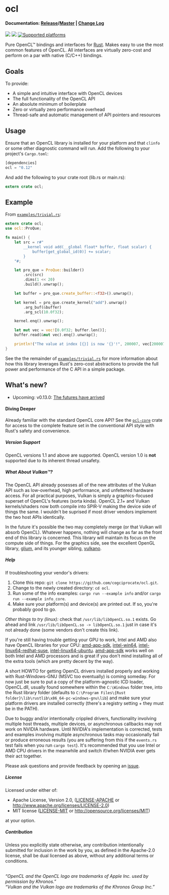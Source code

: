 ocl
===

#### Documentation: [Release](https://docs.rs/ocl)/[Master](http://docs.cogciprocate.com/ocl/ocl/) | [Change Log](https://github.com/cogciprocate/ocl/blob/master/RELEASES.md)

[![](http://meritbadge.herokuapp.com/ocl)](https://crates.io/crates/ocl) [![](https://docs.rs/ocl/badge.svg)](https://docs.rs/ocl)
[![Supported platforms](https://img.shields.io/badge/platform-windows%20%7C%20macos%20%7C%20linux%20%7C%20bsd-orange.svg)](https://en.wikipedia.org/wiki/Cross-platform)


Pure OpenCL&trade; bindings and interfaces for
[Rust](https://www.rust-lang.org/). Makes easy to use the most common features
of OpenCL. All interfaces are virtually zero-cost and perform on a par with
native (C/C++) bindings.


## Goals

To provide:
- A simple and intuitive interface with OpenCL devices
- The full functionality of the OpenCL API
- An absolute minimum of boilerplate
- Zero or virtually zero performance overhead
- Thread-safe and automatic management of API pointers and resources


## Usage

Ensure that an OpenCL library is installed for your platform and that `clinfo`
or some other diagnostic command will run. Add the following to your project's
`Cargo.toml`:

```rust
[dependencies] 
ocl = "0.12"
```

And add the following to your crate root (lib.rs or main.rs):
```rust
extern crate ocl;
```


## Example 

From [`examples/trivial.rs`]:
```rust
extern crate ocl;
use ocl::ProQue;

fn main() {
    let src = r#"
        __kernel void add(__global float* buffer, float scalar) {
            buffer[get_global_id(0)] += scalar;
        }
    "#;

    let pro_que = ProQue::builder()
        .src(src)
        .dims(1 << 20)
        .build().unwrap();

    let buffer = pro_que.create_buffer::<f32>().unwrap();

    let kernel = pro_que.create_kernel("add").unwrap()
        .arg_buf(&buffer)
        .arg_scl(10.0f32);

    kernel.enq().unwrap();

    let mut vec = vec![0.0f32; buffer.len()];
    buffer.read(&mut vec).enq().unwrap();

    println!("The value at index [{}] is now '{}'!", 200007, vec[200007]);
}
```

See the the remainder of [`examples/trivial.rs`] for more information about
how this library leverages Rust's zero-cost abstractions to provide the full
power and performance of the C API in a simple package.

## What's new?

* Upcoming: v0.13.0: [The futures have arrived](https://github.com/cogciprocate/ocl/blob/master/RELEASES.md)


#### Diving Deeper

Already familiar with the standard OpenCL core API? See the [`ocl-core`] crate
for access to the complete feature set in the conventional API style with
Rust's safety and convenience.


##### Version Support

OpenCL versions 1.1 and above are supported. OpenCL version 1.0 is **not**
supported due to its inherent thread unsafety.


##### What About Vulkan&trade;?

The OpenCL API already posesses all of the new attributes of the Vulkan API
such as low-overhead, high performance, and unfettered hardware access. For all
practical purposes, Vulkan is simply a graphics-focused superset of OpenCL's
features (sorta kinda). OpenCL 2.1+ and Vulkan kernels/shaders now both
compile into SPIR-V making the device side of things the same. I wouldn't be
suprised if most driver vendors implement the two host APIs identically.

In the future it's possible the two may completely merge (or that Vulkan will
absorb OpenCL). Whatever happens, nothing will change as far as the front end
of this library is concerned. This library will maintain its focus on the
compute side of things. For the graphics side, see the excellent OpenGL
library, [glium], and its younger sibling, [vulkano].


##### Help

If troubleshooting your vendor's drivers:

1. Clone this repo: `git clone https://github.com/cogciprocate/ocl.git`.
2. Change to the newly created directory: `cd ocl`.
3. Run some of the info examples: `cargo run --example info` and/or `cargo run
   --example info_core`.
4. Make sure your platform(s) and device(s) are printed out. If so, you're
   probably good to go.

*Other things to try (linux):* check that `/usr/lib/libOpenCL.so.1` exists. Go
ahead and link `/usr/lib/libOpenCL.so -> libOpenCL.so.1` just in case it's not
already done (some vendors don't create this link). 

If you're still having trouble getting your GPU to work, Intel and AMD also
have OpenCL libraries for your CPU: [amd-app-sdk], [intel-win64],
[intel-linux64-redhat-suse], [intel-linux64-ubuntu]. [amd-app-sdk] works well
on both Intel and AMD processors and is great if you don't mind installing all
of the extra tools (which are pretty decent by the way).

A short HOWTO for getting OpenCL drivers installed properly and working with
Rust-Windows-GNU (MSVC too eventually) is coming someday. For now just be sure
to put a copy of the platform-agnostic ICD loader, OpenCL.dll, usually found
somewhere within the `C:\Windows` folder tree, into the Rust library folder
(defaults to `C:\Program Files\{Rust
folder}\lib\rustlib\x86_64-pc-windows-gnu\lib`) and make sure your platform
drivers are installed correctly (there's a registry setting + they must be in
the PATH).

Due to buggy and/or intentionally crippled drivers, functionality involving
multiple host threads, multiple devices, or asynchronous callbacks may not
work on NVIDIA hardware. Until NVIDIA's implementation is corrected, tests and
examples involving multiple asynchronous tasks may occasionally fail or
produce erroneous results (you are suffering from this if the `events.rs` test
fails when you run `cargo test`). It's recommended that you use Intel or AMD
CPU drivers in the meanwhile and switch if/when NVIDIA ever gets their act
together.

Please ask questions and provide feedback by opening an
[issue].

##### License

Licensed under either of:

 * Apache License, Version 2.0, ([LICENSE-APACHE](LICENSE-APACHE) or http://www.apache.org/licenses/LICENSE-2.0)
 * MIT license ([LICENSE-MIT](LICENSE-MIT) or http://opensource.org/licenses/MIT)

at your option.

##### Contribution

Unless you explicitly state otherwise, any contribution intentionally submitted
for inclusion in the work by you, as defined in the Apache-2.0 license, shall be dual licensed as above, without any
additional terms or conditions.

<br/>*“OpenCL and the OpenCL logo are trademarks of Apple Inc. used by
permission by Khronos.”* <br/>*“Vulkan and the Vulkan logo are trademarks of
the Khronos Group Inc.”*

[OpenCL libraries for your CPU]: https://software.intel.com/en-us/intel-opencl/download
[AMD]: https://software.intel.com/en-us/intel-opencl/download
[`ocl-core`]: https://github.com/cogciprocate/ocl-core
[issue]: https://github.com/cogciprocate/ocl_rust/issues
[provide feedback]: https://github.com/cogciprocate/ocl_rust/issues
[`examples`]: https://github.com/cogciprocate/ocl/tree/master/examples
[`examples/trivial.rs`]: https://github.com/cogciprocate/ocl/blob/master/examples/trivial.rs
[glium]: https://github.com/tomaka/glium
[vulkano]: https://github.com/tomaka/vulkano/tree/master/vulkano
[intel-win64]: https://software.intel.com/en-us/articles/opencl-drivers#win64
[intel-linux64-redhat-suse]: https://software.intel.com/en-us/articles/opencl-drivers#lin64
[intel-linux64-ubuntu]: https://software.intel.com/en-us/articles/opencl-drivers#ubuntu64
[amd-app-sdk]: http://developer.amd.com/tools-and-sdks/opencl-zone/amd-accelerated-parallel-processing-app-sdk/